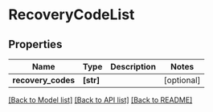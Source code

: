 # RecoveryCodeList


## Properties
Name | Type | Description | Notes
------------ | ------------- | ------------- | -------------
**recovery_codes** | **[str]** |  | [optional] 

[[Back to Model list]](../README.md#documentation-for-models) [[Back to API list]](../README.md#documentation-for-api-endpoints) [[Back to README]](../README.md)


